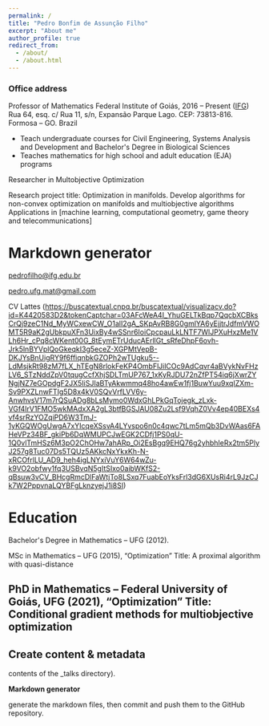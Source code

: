 ```yaml
---
permalink: /
title: "Pedro Bonfim de Assunção Filho"
excerpt: "About me"
author_profile: true
redirect_from: 
  - /about/
  - /about.html
---
```


### Office address

Professor of Mathematics
Federal Institute of Goiás, 2016 – Present ([IFG](https://www.ifg.edu.br/formosa))  
Rua 64, esq. c/ Rua 11, s/n, Expansão Parque Lago. CEP: 73813-816. Formosa – GO. Brazil


- Teach undergraduate courses for Civil Engineering,  Systems Analysis and Development and Bachelor's Degree in Biological Sciences
- Teaches mathematics for high school and adult education (EJA) programs

Researcher in Multobjective Optimization

Research project title: Optimization in manifolds.
Develop algorithms for non-convex optimization on manifolds and multiobjective algorithms
Applications in [machine learning, computational geometry, game theory and telecommunications]

**Markdown generator**
======
pedrofilho@ifg.edu.br

pedro.ufg.mat@gmail.com

CV Lattes (https://buscatextual.cnpq.br/buscatextual/visualizacv.do?id=K4420583D2&tokenCaptchar=03AFcWeA4I_YhuGELTkBqp7QqcbXCBksCrQj9zeC1Nd_MyWCxewCW_O1alI2gA_SKpAvRB8G0gmlYA6yEjjtrJdfmVWOMT5R9aK2gUbkpuXFn3UixBy4wSSnr6IoiCpcpauLkLNTF7WlJPXuHxzMe1VLh6Hr_cPq8cWKent00G_8tEymETrUducAErllGt_sRfeDhpF6ovh-Jrk5lnBYVplQoGkeqkI3g5eceZ-XGPMtVepB-DKJYsBnUigRY9f6ffiqnbkGZOPh2wTUgku5--LdMsjkRt98zM7fLX_hTEgN8rlokFeKP4OmbFlJilCOc9AdCqvr4aBVykNvFHzLV6_STzNddZpV0tqugCcfXhjSDLTmUP767_1xKyRJDU72nZfPT54iq6jXwrZYNgjNZ7eGOpdgF2JX5IiSJIaBTyAkwmmq48ho4awEw1fj1BuwYuu9xqIZXm-Sv9PXZLnwFTIg5D8x4kV0SQvVrfLVV6y-AnwhvsV17m7rQSuADg8bLsMymo0WdxGhLPkGqTojegk_zLxk-VGf4IrV1FMO5wkMAdxXA2gL3btfBGSJAU08Zu2Lsf9VqhZ0Vv4ep40BEXs4vf4srRzYOZqiPD6W3TmJ-1yKGQWOgUwgA7xYIcqeXSsvA4LYvspo6n0c4qwc7tLm5mQb3DvWAas6FAHeVPz34BF_gkiPb6DqWMUPCJwEGK2CDfj1PS0qU-1Q0vlTmHSz6M3pO2ChOHw7ahARp_Oi2EsBgq9EHQ76g2yhbhIeRx2tm5PlyJ257g8Tuc07Ds5TQUz5AKkcNxYkxKh-N-xRCOfrlLU_AD9_heh4igLNYxiVuY6W64wZu-k9VO2obfwy1fq3USBvqN5gItSIxo0aibWKfS2-qBsuw3vCV_BHcgRmcDlFaWtjTo8LSxq7FuabEoYksFrl3dG6XUsRi4rL9JzCJk7W2PppvnaLQYBFgLknzyejJ1i8SI)

Education
======
Bachelor's Degree in Mathematics – UFG (2012).

MSc in Mathematics – UFG (2015), “Optimization”
Title: A proximal algorithm with quasi-distance

PhD in Mathematics – Federal University of Goiás, UFG (2021), “Optimization”
Title: Conditional gradient methods for multiobjective optimization
------

Create content & metadata
------
contents of the _talks directory).

**Markdown generator**

generate the markdown files, then commit and push them to the GitHub repository.


